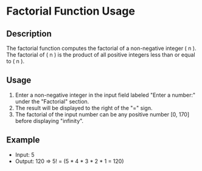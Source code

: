 # Factorial Function Usage

## Description

The factorial function computes the factorial of a non-negative integer \( n \). The factorial of \( n \) is the product of all positive integers less than or equal to \( n \).

## Usage

1. Enter a non-negative integer in the input field labeled "Enter a number:" under the "Factorial" section.
2. The result will be displayed to the right of the "=" sign.
3. The factorial of the input number can be any positive number [0, 170] before displaying "infinity".

## Example

- Input: 5
- Output: 120  => 5! = (5 * 4 * 3 * 2 * 1 = 120)